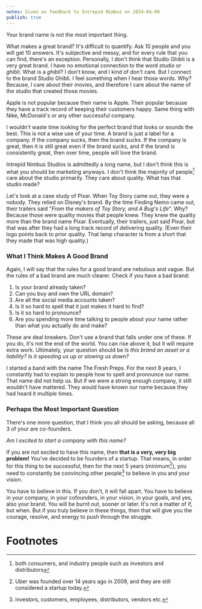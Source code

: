 ```yaml
---
notes: Given as feedback to Intrepid Nimbus on 2024-04-08
publish: true
---
```

Your brand name is not the most important thing. 

What makes a great brand? It's difficult to quantify. Ask 10 people and you will get 10 answers. It's subjective and messy, and for every rule that you can find, there's an exception. Personally, I don't think that Studio Ghibli is a very great brand. I have no emotional connection to the word *studio* or *ghibli*. What is a *ghibli*? I don't know, and I kind of don't care. But I connect to the brand Studio Ghibli. I feel something when I hear those words. Why? Because, I care about their movies, and therefore I care about the name of the studio that created those movies. 

Apple is not popular because their name is Apple. Their popular because they have a track record of keeping their customers happy. Same thing with Nike, McDonald's or any other successful company. 

I wouldn't waste time looking for the perfect brand that looks or sounds the best. This is not a wise use of your time. A brand is just a label for a company. If the company sucks, then the brand sucks. If the company is great, then it is still great even if the brand sucks, and if the brand is consistently great, then over time, people will love the brand. 

Intrepid Nimbus Studios is admittedly a long name, but I don't think this is what you should be marketing anyways. I don't think the majority of people[^1] care about the studio primarily. They care about quality. What has that studio made? 

Let's look at a case study of Pixar. When Toy Story came out, they were a nobody. They relied on Disney's brand. By the time Finding Nemo came out, their trailers said "*From the makers of Toy Story, and A Bug's Life*". Why? Because those were quality movies that people knew. They knew the quality more than the brand name Pixar. Eventually, their trailers, just said Pixar, but that was after they had a long track record of delivering quality. (Even their logo points back to prior quality. That lamp character is from a short that they made that was high quality.)

### What I Think Makes A Good Brand
Again, I will say that the rules for a good brand are nebulous and vague. But the rules of a bad brand are much clearer. Check if you have a bad brand: 

1. Is your brand already taken? 
2. Can you buy and own the URL domain? 
3. Are all the social media accounts taken? 
4. Is it so hard to spell that it just makes it hard to find? 
5. Is it so hard to pronounce? 
6. Are you spending more time talking to people about your name rather than what you actually do and make? 

These are deal breakers. Don't use a brand that falls under one of these. If you do, it's not the end of the world. You can rise above it, but it will require extra work. Ultimately, your question should be *Is this brand an asset or a liability? Is it speeding us up or slowing us down?*

I started a band with the name The Fresh Preps. For the next 8 years, I constantly had to explain to people how to spell and pronounce our name. That name did not help us. But if we were a strong enough company, it still wouldn't have mattered. They would have known our name because they had heard it multiple times. 

### Perhaps the Most Important Question
There's one more question, that I think you all should be asking, because all 3 of your are co-founders. 

*Am I excited to start a company with this name?*

If you are not excited to have this name, then **that is a very, very big problem!** You've decided to be founders of a startup. That means, in order for this thing to be successful, then for the next 5 years (minimum[^3]), you need to constantly be convincing other people[^2] to believe in you and your vision. 

You have to believe in this. If you don't, it will fall apart. You have to believe in your company, in your cofounders, in your vision, in your goals, and yes, also your brand. You will be burnt out, sooner or later. It's not a matter of if, but when. But if you truly believe in these things, then that will give you the courage, resolve, and energy to push through the struggle. 

# Footnotes

[^1]: both consumers, and industry people such as investors and distributors
[^2]: investors, customers, employees, distributors, vendors etc.
[^3]: Uber was founded over 14 years ago in 2009, and they are still considered a startup today.